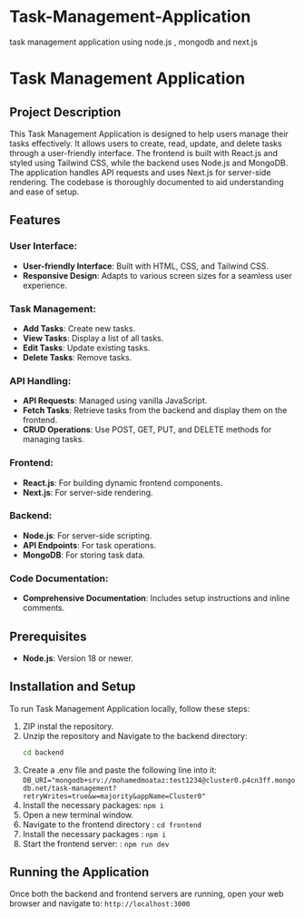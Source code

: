 # Task-Management-Application
 task management application using node.js , mongodb and next.js
# Task Management Application

## Project Description

This Task Management Application is designed to help users manage their tasks effectively. It allows users to create, read, update, and delete tasks through a user-friendly interface. The frontend is built with React.js and styled using Tailwind CSS, while the backend uses Node.js and MongoDB. The application handles API requests and uses Next.js for server-side rendering. The codebase is thoroughly documented to aid understanding and ease of setup.

## Features

### User Interface:
- **User-friendly Interface**: Built with HTML, CSS, and Tailwind CSS.
- **Responsive Design**: Adapts to various screen sizes for a seamless user experience.

### Task Management:
- **Add Tasks**: Create new tasks.
- **View Tasks**: Display a list of all tasks.
- **Edit Tasks**: Update existing tasks.
- **Delete Tasks**: Remove tasks.

### API Handling:
- **API Requests**: Managed using vanilla JavaScript.
- **Fetch Tasks**: Retrieve tasks from the backend and display them on the frontend.
- **CRUD Operations**: Use POST, GET, PUT, and DELETE methods for managing tasks.

### Frontend:
- **React.js**: For building dynamic frontend components.
- **Next.js**: For server-side rendering.

### Backend:
- **Node.js**: For server-side scripting.
- **API Endpoints**: For task operations.
- **MongoDB**: For storing task data.

### Code Documentation:
- **Comprehensive Documentation**: Includes setup instructions and inline comments.

## Prerequisites
- **Node.js**: Version 18 or newer.

## Installation and Setup

To run  Task Management Application locally, follow these steps:

1. ZIP instal the repository.
2. Unzip the repository and Navigate to the backend directory:
   ```bash
   cd backend
3. Create a .env file and paste the following line into it: `DB_URI="mongodb+srv://mohamedmoataz:test1234@cluster0.p4cn3ff.mongodb.net/task-management?retryWrites=true&w=majority&appName=Cluster0"`
4. Install the necessary packages: `npm i`
5. Open a new terminal window.
5. Navigate to the frontend directory : `cd frontend`
6. Install the necessary packages : `npm i`
6. Start the frontend server: : `npm run dev`

## Running the Application
Once both the backend and frontend servers are running, open your web browser and navigate to: `http://localhost:3000`